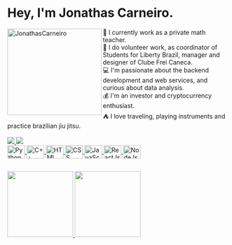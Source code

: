 # Hey, I'm Jonathas Carneiro.

<img align="left" height="197em" width="215em" alt="JonathasCarneiro" src="https://i.giphy.com/media/dWesBcTLavkZuG35MI/giphy.webp">
👔 I currently work as a private math teacher. <br>
💼 I do volunteer work, as coordinator of Students for Liberty Brazil, manager and designer of Clube Frei Caneca. <br>
💻 I'm passionate about the backend development and web services, and curious about data analysis. <br>
💰 I'm an investor and cryptocurrency enthusiast. <br>
⛺ I love traveling, playing instruments and practice brazilian jiu jitsu. <br> <br>

<div>
    <a href="https://www.linkedin.com/in/sahtcarneiro" target="_blank"> <img src="https://img.shields.io/badge/LinkedIn-0077B5?style=for-the-badge&logo=linkedin&logoColor=white"> </a>
    <a href="https://www.instagram.com/sahtcarneiro/" target="_blank"> <img src="https://img.shields.io/badge/Instagram-E4405F?style=for-the-badge&logo=instagram&logoColor=white">
</div>
  
<div>
    <img align="center" height="30" width="40" alt="Python" src="https://cdn.jsdelivr.net/gh/devicons/devicon/icons/python/python-original.svg">
    <img align="center" height="30" width="40" alt="C++" src="https://cdn.jsdelivr.net/gh/devicons/devicon/icons/cplusplus/cplusplus-original.svg">
    <img align="center" height="30" width="40" alt="HTML" src="https://cdn.jsdelivr.net/gh/devicons/devicon/icons/html5/html5-original.svg">
    <img align="center" height="30" width="40" alt="CSS" src="https://cdn.jsdelivr.net/gh/devicons/devicon/icons/css3/css3-original.svg">
    <img align="center" height="30" width="40" alt="JavaScript" src="https://cdn.jsdelivr.net/gh/devicons/devicon/icons/javascript/javascript-original.svg">
     <img align="center" height="30" width="40" alt="ReactJs" src="https://cdn.jsdelivr.net/gh/devicons/devicon/icons/react/react-original.svg">
    <img align="center" height="30" width="40" alt="NodeJs" src="https://cdn.jsdelivr.net/gh/devicons/devicon/icons/nodejs/nodejs-original.svg" >
</div>  

##

<div>
  <a href="https://github.com/sahtcarneiro">
  <img height="150em"  src="https://github-readme-stats.vercel.app/api?username=sahtcarneiro&show_icons=true&theme=vue-dark">
  <img height="150em"  src="https://github-readme-stats.vercel.app/api/top-langs/?username=sahtcarneiro&layout=compact&theme=vue-dark"
</div>

##

